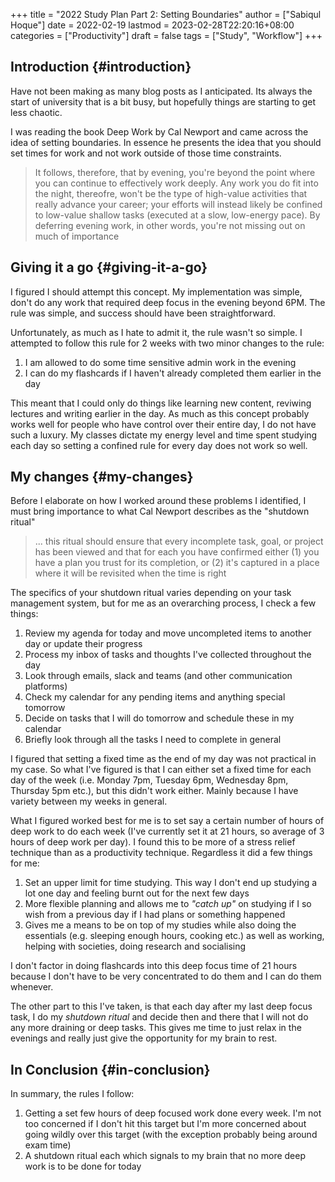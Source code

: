 +++
title = "2022 Study Plan Part 2: Setting Boundaries"
author = ["Sabiqul Hoque"]
date = 2022-02-19
lastmod = 2023-02-28T22:20:16+08:00
categories = ["Productivity"]
draft = false
tags = ["Study", "Workflow"]
+++

## Introduction {#introduction}

Have not been making as many blog posts as I anticipated. Its always the start of university that is a bit busy, but hopefully things are starting to get less chaotic.

I was reading the book Deep Work by Cal Newport and came across the idea of setting boundaries. In essence he presents the idea that you should set times for work and not work outside of those time constraints.

> It follows, therefore, that by evening, you're beyond the point where you can continue to effectively work deeply. Any work you do fit into the night, thereofre, won't be the type of high-value activities that really advance your career; your efforts will instead likely be confined to low-value shallow tasks (executed at a slow, low-energy pace). By deferring evening work, in other words, you're not missing out on much of importance


## Giving it a go {#giving-it-a-go}

I figured I should attempt this concept. My implementation was simple, don't do any work that required deep focus in the evening beyond 6PM. The rule was simple, and success should have been straightforward.

Unfortunately, as much as I hate to admit it, the rule wasn't so simple. I attempted to follow this rule for 2 weeks with two minor changes to the rule:

1.  I am allowed to do some time sensitive admin work in the evening
2.  I can do my flashcards if I haven't already completed them earlier in the day

This meant that I could only do things like learning new content, reviwing lectures and writing earlier in the day. As much as this concept probably works well for people who have control over their entire day, I do not have such a luxury. My classes dictate my energy level and time spent studying each day so setting a confined rule for every day does not work so well.


## My changes {#my-changes}

Before I elaborate on how I worked around these problems I identified, I must bring importance to what Cal Newport describes as the "shutdown ritual"

> ... this ritual should ensure that every incomplete task, goal, or project has been viewed and that for each you have confirmed either (1) you have a plan you trust for its completion, or (2) it's captured in a place where it will be revisited when the time is right

The specifics of your shutdown ritual varies depending on your task management system, but for me as an overarching process, I check a few things:

1.  Review my agenda for today and move uncompleted items to another day or update their progress
2.  Process my inbox of tasks and thoughts I've collected throughout the day
3.  Look through emails, slack and teams (and other communication platforms)
4.  Check my calendar for any pending items and anything special tomorrow
5.  Decide on tasks that I will do tomorrow and schedule these in my calendar
6.  Briefly look through all the tasks I need to complete in general

I figured that setting a fixed time as the end of my day was not practical in my case. So what I've figured is that I can either set a fixed time for each day of the week (i.e. Monday 7pm, Tuesday 6pm, Wednesday 8pm, Thursday 5pm etc.), but this didn't work either. Mainly because I have variety between my weeks in general.

What I figured worked best for me is to set say a certain number of hours of deep work to do each week (I've currently set it at 21 hours, so average of 3 hours of deep work per day). I found this to be more of a stress relief technique than as a productivity technique. Regardless it did a few things for me:

1.  Set an upper limit for time studying. This way I don't end up studying a lot one day and feeling burnt out for the next few days
2.  More flexible planning and allows me to _"catch up"_ on studying if I so wish from a previous day if I had plans or something happened
3.  Gives me a means to be on top of my studies while also doing the essentials (e.g. sleeping enough hours, cooking etc.) as well as working, helping with societies, doing research and socialising

I don't factor in doing flashcards into this deep focus time of 21 hours because I don't have to be very concentrated to do them and I can do them whenever.

The other part to this I've taken, is that each day after my last deep focus task, I do my _shutdown ritual_ and decide then and there that I will not do any more draining or deep tasks. This gives me time to just relax in the evenings and really just give the opportunity for my brain to rest.


## In Conclusion {#in-conclusion}

In summary, the rules I follow:

1.  Getting a set few hours of deep focused work done every week. I'm not too concerned if I don't hit this target but I'm more concerned about going wildly over this target (with the exception probably being around exam time)
2.  A shutdown ritual each which signals to my brain that no more deep work is to be done for today
